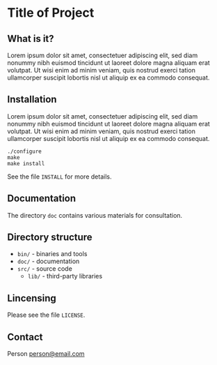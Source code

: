 Title of Project
================


What is it?
-----------

Lorem ipsum dolor sit amet, consectetuer adipiscing elit, sed diam nonummy
nibh euismod tincidunt ut laoreet dolore magna aliquam erat volutpat. Ut wisi
enim ad minim veniam, quis nostrud exerci tation ullamcorper suscipit lobortis
nisl ut aliquip ex ea commodo consequat.


Installation
------------

Lorem ipsum dolor sit amet, consectetuer adipiscing elit, sed diam nonummy
nibh euismod tincidunt ut laoreet dolore magna aliquam erat volutpat. Ut wisi
enim ad minim veniam, quis nostrud exerci tation ullamcorper suscipit lobortis
nisl ut aliquip ex ea commodo consequat.

    ./configure
    make
    make install

See the file `INSTALL` for more details.


Documentation
-------------

The directory `doc` contains various materials for consultation.


Directory structure
-------------------

* `bin/` - binaries and tools
* `doc/` - documentation
* `src/` - source code
    * `lib/` - third-party libraries


Lincensing
----------

Please see the file `LICENSE`.


Contact
-------

Person <person@email.com>
